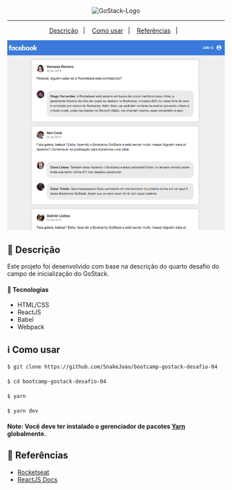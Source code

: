 <p align="center">
  <img alt="GoStack-Logo" src="https://rocketseat-cdn.s3-sa-east-1.amazonaws.com/bootcamp-header.png" width="200px"/>
</p>

---

<p align="center">
  <a href="#page_with_curl-descricao">Descrição</a>&nbsp;&nbsp;&nbsp;|&nbsp;&nbsp;&nbsp;
  <a href="#information_source-como-usar">Como usar</a>&nbsp;&nbsp;&nbsp;|&nbsp;&nbsp;&nbsp;
  <a href="#blue_book-references">Referências</a>&nbsp;&nbsp;&nbsp;|&nbsp;&nbsp;&nbsp;
</p>

![Facebook](.github/facebook.png)

## :page_with_curl: Descrição

Este projeto foi desenvolvido com base na descrição do quarto desafio do campo de inicialização do GoStack.

#### :rocket: Tecnologias

- HTML/CSS
- ReactJS
- Babel
- Webpack

## :information_source: Como usar

```bash
$ git clone https://github.com/SnakeJoao/bootcamp-gostack-desafio-04

$ cd bootcamp-gostack-desafio-04

$ yarn

$ yarn dev
```

#### Note: Você deve ter instalado o gerenciador de pacotes [Yarn](https://yarnpkg.com/) globalmente.

## :blue_book: Referências

- [Rocketseat](https://docs.rocketseat.dev/)
- [ReactJS Docs](https://reactjs.org/)
